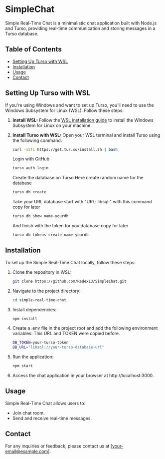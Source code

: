 # SimpleChat

Simple Real-Time Chat is a minimalistic chat application built with Node.js and Turso, providing real-time communication and storing messages in a Turso database.

## Table of Contents
- [Setting Up Turso with WSL](#setting-up-turso-with-wsl)
- [Installation](#installation)
- [Usage](#usage)
- [Contact](#contact)

## Setting Up Turso with WSL

If you're using Windows and want to set up Turso, you'll need to use the Windows Subsystem for Linux (WSL). Follow these steps:

1. **Install WSL:**
   Follow the [WSL installation guide](https://docs.microsoft.com/en-us/windows/wsl/install) to install the Windows Subsystem for Linux on your machine.

2. **Install Turso with WSL:**
   Open your WSL terminal and install Turso using the following command:
   ```bash
   curl -sSfL https://get.tur.so/install.sh | bash
   ```
   Login with GitHub
   ```bash
   turso auth login
   ```
   Create the database on Turso Here create random name for the database
   ```bash
   turso db create
   ```
   Take your URL database start with "URL: libsql:" with this command copy for later
   ```bash
   turso db show name-yourdb
   ```
   And finish with the token for you database copy for later
   ```bash
   turso db tokens create name-yourdb
   ```   

## Installation

To set up the Simple Real-Time Chat locally, follow these steps:

1. Clone the repository in WSL:

   ```bash
   git clone https://github.com/Radex13/SimpleChat.git

2. Navigate to the project directory:
   ```bash
   cd simple-real-time-chat

3. Install dependencies:
   ```bash
   npm install

4. Create a .env file in the project root and add the following environment variables:
This URL and TOKEN were copied before.
   ```bash
   DB_TOKEN=your-turso-token
   DB_URL="libsql://your-turso-database-url"

5.  Run the application:
    ```bash
    npm start

6. Access the chat application in your browser at http://localhost:3000.

## Usage
Simple Real-Time Chat allows users to:
* Join chat room.
* Send and receive real-time messages.

## Contact
For any inquiries or feedback, please contact us at [your-email@example.com].
